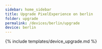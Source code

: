 ```yaml
---
sidebar: home_sidebar
title: Upgrade PixelExperience on berlin
folder: upgrade
permalink: /devices/berlin/upgrade
device: berlin
---
```

{% include templates/device_upgrade.md %}
